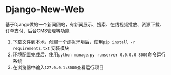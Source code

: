 # Django-New-Web
基于Django做的一个新闻网站，有新闻展示、搜索、在线视频播放、资源下载、订单支付、后台CMS管理等功能
1. 下载文件到本地，创建一个虚拟环境后，使用`pip install -r requirements.txt` 安装模块
2. 环境配置完成后，使用`python manage.py runserver 0.0.0.0 8000`命令运行系统
3. 在浏览器中输入`127.0.0.1:8000`查看运行项目

